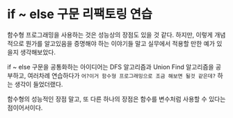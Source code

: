 # if ~ else 구문 리팩토링 연습
함수형 프로그래밍을 사용하는 것은 성능상의 장점도 있을 것 같다. 하지만, 이렇게 개념적으로 뭔가를 알고있음을 증명해야 하는 이야기들 말고 실무에서 적용할 만한 예가 있을지 생각해보았다.  
  
if ~ else 구문을 공통화하는 아이디어는 DFS 알고리즘과 Union Find 알고리즘을 공부하고, 여러차례 연습하다가 `어?이거 함수형 프로그래밍으로 조금 해보면 될것 같은데?` 하는 생각이 들었더랬다.  
  
함수형의 성능적인 장점 말고, 또 다른 하나의 장점은 함수를 변수처럼 사용할 수 있다는 점이어서이다.    